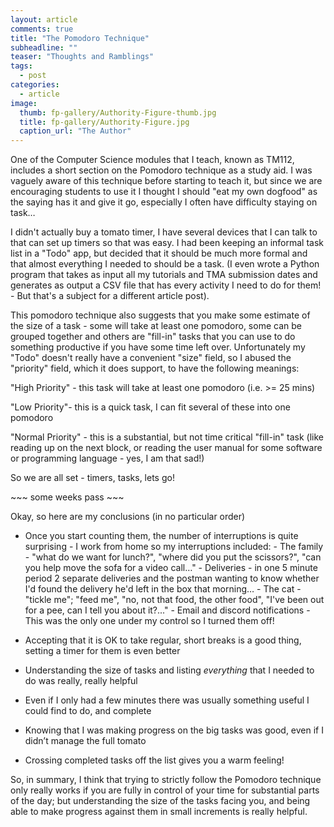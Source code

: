 ```yaml
---
layout: article
comments: true
title: "The Pomodoro Technique"
subheadline: ""
teaser: "Thoughts and Ramblings"
tags:
  - post
categories:
  - article
image:
  thumb: fp-gallery/Authority-Figure-thumb.jpg
  title: fp-gallery/Authority-Figure.jpg
  caption_url: "The Author"
---
```



One of the Computer Science modules that I teach, known as TM112, includes a short section on the
Pomodoro technique as a study aid. I was vaguely aware of this technique before starting to teach it,
but since we are encouraging students to use it I thought I should "eat my own dogfood" as the saying has it
and give it go, especially I often have difficulty staying on task…

I didn't actually buy a tomato timer, I have several devices that I can talk to that can set up timers
so that was easy. I had been keeping an informal task list in a "Todo" app, but decided that it should be
much more formal and that almost everything I needed to should be a task. (I even wrote a Python program
that takes as input all my tutorials and TMA submission dates and generates as output a CSV file that has
every activity I need to do for them! - But that's a subject for a different article post).

This pomodoro technique also suggests that you make some estimate of the size of a task - some will take
at least one pomodoro, some can be grouped together and others are "fill-in" tasks that you can use to do
something productive if you have some time left over. Unfortunately my "Todo" doesn't really have a convenient
"size" field, so I abused the "priority" field, which it does support, to have the following meanings:

"High Priority" - this task will take at least one pomodoro (i.e. >= 25 mins)

"Low Priority"- this is a quick task, I can fit several of these into one pomodoro

"Normal Priority" - this is a substantial, but not time critical "fill-in" task (like reading up on the
next block, or reading the user manual for some software or programming language - yes, I am that sad!)

So we are all set - timers, tasks, lets go!

\~~~ some weeks pass ~~~

Okay, so here are my conclusions (in no particular order)

*   Once you start counting them, the number of interruptions is quite surprising - I work from home so my interruptions included:
\- The family - "what do we want for lunch?", "where did you put the scissors?", "can you help move the sofa for a video call…"
\- Deliveries - in one 5 minute period 2 separate deliveries and the postman wanting to know whether I'd found the delivery he'd left in the box that morning…
\- The cat - "tickle me"; "feed me", "no, not that food, the other food", "I've been out for a pee, can I tell you about it?..."
\- Email and discord notifications - This was the only one under my control so I turned them off!

*   Accepting that it is OK to take regular, short breaks is a good thing, setting a timer for them is even better

*   Understanding the size of tasks and listing _everything_ that I needed to do was really, really helpful

*   Even if I only had a few minutes there was usually something useful I could find to do, and complete

*   Knowing that I was making progress on the big tasks was good, even if I didn’t manage the full tomato

*   Crossing completed tasks off the list gives you a warm feeling!


So, in summary, I think that trying to strictly follow the Pomodoro technique only really works if you are
fully in control of your time for substantial parts of the day; but understanding the size of the tasks facing you,
and being able to make progress against them in small increments is really helpful.
